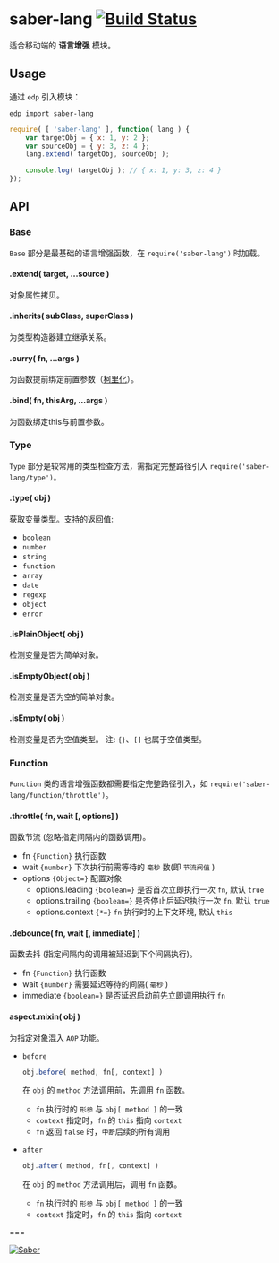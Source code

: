 saber-lang [![Build Status](https://travis-ci.org/ecomfe/saber-lang.png)](https://travis-ci.org/ecomfe/saber-lang)
===

适合移动端的 **语言增强** 模块。

## Usage

通过 `edp` 引入模块：

    edp import saber-lang

```javascript
require( [ 'saber-lang' ], function( lang ) {
    var targetObj = { x: 1, y: 2 };
    var sourceObj = { y: 3, z: 4 };
    lang.extend( targetObj, sourceObj );

    console.log( targetObj ); // { x: 1, y: 3, z: 4 }
});
```

## API

### Base

`Base` 部分是最基础的语言增强函数，在 `require('saber-lang')` 时加载。

#### .extend( target, ...source )

对象属性拷贝。

#### .inherits( subClass, superClass )

为类型构造器建立继承关系。

#### .curry( fn, ...args )

为函数提前绑定前置参数（[柯里化](http://en.wikipedia.org/wiki/Currying)）。

#### .bind( fn, thisArg, ...args )

为函数绑定this与前置参数。


### Type

`Type` 部分是较常用的类型检查方法，需指定完整路径引入 `require('saber-lang/type')`。

#### .type( obj )

获取变量类型。支持的返回值:

* `boolean`
* `number`
* `string`
* `function`
* `array`
* `date`
* `regexp`
* `object`
* `error`

#### .isPlainObject( obj )

检测变量是否为简单对象。

#### .isEmptyObject( obj )

检测变量是否为空的简单对象。

#### .isEmpty( obj )

检测变量是否为空值类型。 注: `{}`、`[]` 也属于空值类型。


### Function

`Function` 类的语言增强函数都需要指定完整路径引入，如 `require('saber-lang/function/throttle')`。

#### .throttle( fn, wait [, options] )

函数节流 (忽略指定间隔内的函数调用)。

+ fn `{Function}` 执行函数
+ wait `{number}` 下次执行前需等待的 `毫秒` 数(即 `节流阀值` )
+ options `{Object=}` 配置对象
    + options.leading `{boolean=}` 是否首次立即执行一次 `fn`, 默认 `true`
    + options.trailing `{boolean=}` 是否停止后延迟执行一次 `fn`, 默认 `true`
    + options.context `{*=}` `fn` 执行时的上下文环境, 默认 `this`

#### .debounce( fn, wait [, immediate] )

函数去抖 (指定间隔内的调用被延迟到下个间隔执行)。

+ fn `{Function}` 执行函数
+ wait `{number}` 需要延迟等待的间隔( `毫秒` )
+ immediate `{boolean=}` 是否延迟启动前先立即调用执行 `fn`

#### aspect.mixin( obj )

为指定对象混入 `AOP` 功能。

+ `before`

    ```javascript
    obj.before( method, fn[, context] )
    ```

    在 `obj` 的 `method` 方法调用前，先调用 `fn` 函数。
    
    * `fn` 执行时的 `形参` 与 `obj[ method ]` 的一致
    * `context` 指定时，`fn` 的 `this` 指向 `context`
    * `fn` 返回 `false` 时，`中断`后续的所有调用

+ `after`

    ```javascript
    obj.after( method, fn[, context] )
    ```

    在 `obj` 的 `method` 方法调用后，调用 `fn` 函数。

    * `fn` 执行时的 `形参` 与 `obj[ method ]` 的一致
    * `context` 指定时，`fn` 的 `this` 指向 `context`


===

[![Saber](https://f.cloud.github.com/assets/157338/1485433/aeb5c72a-4714-11e3-87ae-7ef8ae66e605.png)](http://ecomfe.github.io/saber/)
